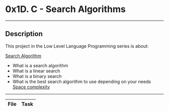 # 0x1D. C - Search Algorithms
---
## Description

This project in the Low Level Language Programming series is about:

[Search Algorithm](https://en.wikipedia.org/wiki/Search_algorithm)
* What is a search algorithm
* What is a linear search
* What is a binary search
* What is the best search algorithm to use depending on your needs
[Space complexity](https://www.geeksforgeeks.org/g-fact-86/)

---
File|Task
---|---

